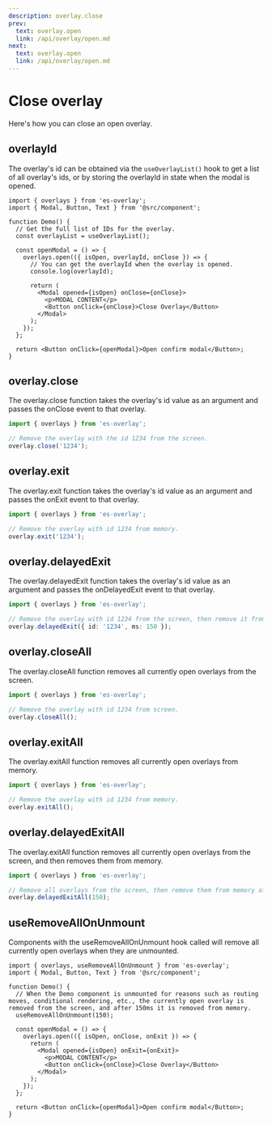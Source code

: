 ```yaml
---
description: overlay.close
prev:
  text: overlay.open
  link: /api/overlay/open.md
next:
  text: overlay.open
  link: /api/overlay/open.md
---
```


# Close overlay

Here's how you can close an open overlay.

## overlayId

The overlay's id can be obtained via the `useOverlayList()` hook to get a list of all overlay's ids, or by storing the overlayId in state when the modal is opened.

```tsx
import { overlays } from 'es-overlay';
import { Modal, Button, Text } from '@src/component';

function Demo() {
  // Get the full list of IDs for the overlay.
  const overlayList = useOverlayList();

  const openModal = () => {
    overlays.open(({ isOpen, overlayId, onClose }) => {
      // You can get the overlayId when the overlay is opened.
      console.log(overlayId);

      return (
        <Modal opened={isOpen} onClose={onClose}>
          <p>MODAL CONTENT</p>
          <Button onClick={onClose}>Close Overlay</Button>
        </Modal>
      );
    });
  };

  return <Button onClick={openModal}>Open confirm modal</Button>;
}
```

## overlay.close

The overlay.close function takes the overlay's id value as an argument and passes the onClose event to that overlay.

```ts
import { overlays } from 'es-overlay';

// Remove the overlay with the id 1234 from the screen.
overlay.close('1234');
```

## overlay.exit

The overlay.exit function takes the overlay's id value as an argument and passes the onExit event to that overlay.

```ts
import { overlays } from 'es-overlay';

// Remove the overlay with id 1234 from memory.
overlay.exit('1234');
```

## overlay.delayedExit

The overlay.delayedExit function takes the overlay's id value as an argument and passes the onDelayedExit event to that overlay.

```ts
import { overlays } from 'es-overlay';

// Remove the overlay with id 1234 from the screen, then remove it from memory after 150ms.
overlay.delayedExit({ id: '1234', ms: 150 });
```

## overlay.closeAll

The overlay.closeAll function removes all currently open overlays from the screen.

```ts
import { overlays } from 'es-overlay';

// Remove the overlay with id 1234 from screen.
overlay.closeAll();
```

## overlay.exitAll

The overlay.exitAll function removes all currently open overlays from memory.

```ts
import { overlays } from 'es-overlay';

// Remove the overlay with id 1234 from memory.
overlay.exitAll();
```

## overlay.delayedExitAll

The overlay.exitAll function removes all currently open overlays from the screen, and then removes them from memory.

```ts
import { overlays } from 'es-overlay';

// Remove all overlays from the screen, then remove them from memory after 150ms.
overlay.delayedExitAll(150);
```

## useRemoveAllOnUnmount

Components with the useRemoveAllOnUnmount hook called will remove all currently open overlays when they are unmounted.

```tsx
import { overlays, useRemoveAllOnUnmount } from 'es-overlay';
import { Modal, Button, Text } from '@src/component';

function Demo() {
  // When the Demo component is unmounted for reasons such as routing moves, conditional rendering, etc., the currently open overlay is removed from the screen, and after 150ms it is removed from memory.
  useRemoveAllOnUnmount(150);

  const openModal = () => {
    overlays.open(({ isOpen, onClose, onExit }) => {
      return (
        <Modal opened={isOpen} onExit={onExit}>
          <p>MODAL CONTENT</p>
          <Button onClick={onClose}>Close Overlay</Button>
        </Modal>
      );
    });
  };

  return <Button onClick={openModal}>Open confirm modal</Button>;
}
```
